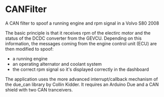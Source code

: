 # CANFilter
A CAN filter to spoof a running engine and rpm signal in a Volvo S80 2008

The basic principle is that it receives rpm of the electirc motor and the status of the DCDC converter from the GEVCU.
Depending on this information, the messages coming from the engine control unit (ECU) are then modified to spoof:

* a running engine
* an operating alternator and coolant system
* the correct rpm signal so it's displayed correctly in the dashboard

The application uses the more advanced interrupt/callback mechanism of the due_can library by Collin Kidder.
It requires an Arduino Due and a CAN shield with two CAN tranceivers.
